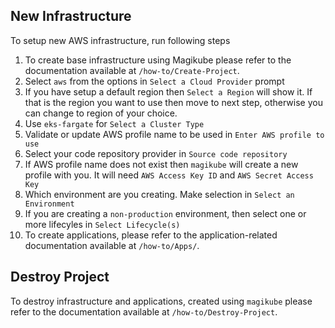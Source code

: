 ## New Infrastructure
To setup new AWS infrastructure, run following steps

1. To create base infrastructure using Magikube please refer to the documentation available at `/how-to/Create-Project`. 
2. Select `aws` from the options in `Select a Cloud Provider` prompt
3. If you have setup a default region then `Select a Region` will show it. If that is the region you want to use then move to next step, otherwise you can change to region of your choice.
4. Use `eks-fargate` for `Select a Cluster Type`
5. Validate or update AWS profile name to be used in `Enter AWS profile to use`
6. Select your code repository provider in `Source code repository`
7. If AWS profile name does not exist then `magikube` will create a new profile with you. It will need `AWS Access Key ID` and `AWS Secret Access Key`
8. Which environment are you creating. Make selection in `Select an Environment`
9. If you are creating a `non-production` environment, then select one or more lifecyles in `Select Lifecycle(s)`
10. To create applications, please refer to the application-related documentation available at `/how-to/Apps/`.

## Destroy Project
To destroy infrastructure and applications, created using `magikube` please refer to the documentation available at `/how-to/Destroy-Project`.
